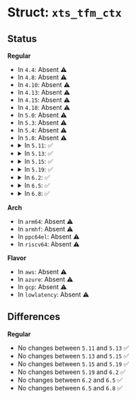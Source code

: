 # Struct: <code>xts_tfm_ctx</code>

## Status
<b>Regular</b>
<ul>
<li>
In <code>4.4</code>: Absent ⚠️
</li>
<li>
In <code>4.8</code>: Absent ⚠️
</li>
<li>
In <code>4.10</code>: Absent ⚠️
</li>
<li>
In <code>4.13</code>: Absent ⚠️
</li>
<li>
In <code>4.15</code>: Absent ⚠️
</li>
<li>
In <code>4.18</code>: Absent ⚠️
</li>
<li>
In <code>5.0</code>: Absent ⚠️
</li>
<li>
In <code>5.3</code>: Absent ⚠️
</li>
<li>
In <code>5.4</code>: Absent ⚠️
</li>
<li>
In <code>5.8</code>: Absent ⚠️
</li>
<li>
<details>
<summary>In <code>5.11</code>: ✅</summary>

```c
struct xts_tfm_ctx {
    struct crypto_skcipher *child;
    struct crypto_cipher *tweak;
};
```
</details>
</li>
<li>
<details>
<summary>In <code>5.13</code>: ✅</summary>

```c
struct xts_tfm_ctx {
    struct crypto_skcipher *child;
    struct crypto_cipher *tweak;
};
```
</details>
</li>
<li>
<details>
<summary>In <code>5.15</code>: ✅</summary>

```c
struct xts_tfm_ctx {
    struct crypto_skcipher *child;
    struct crypto_cipher *tweak;
};
```
</details>
</li>
<li>
<details>
<summary>In <code>5.19</code>: ✅</summary>

```c
struct xts_tfm_ctx {
    struct crypto_skcipher *child;
    struct crypto_cipher *tweak;
};
```
</details>
</li>
<li>
<details>
<summary>In <code>6.2</code>: ✅</summary>

```c
struct xts_tfm_ctx {
    struct crypto_skcipher *child;
    struct crypto_cipher *tweak;
};
```
</details>
</li>
<li>
<details>
<summary>In <code>6.5</code>: ✅</summary>

```c
struct xts_tfm_ctx {
    struct crypto_skcipher *child;
    struct crypto_cipher *tweak;
};
```
</details>
</li>
<li>
<details>
<summary>In <code>6.8</code>: ✅</summary>

```c
struct xts_tfm_ctx {
    struct crypto_skcipher *child;
    struct crypto_cipher *tweak;
};
```
</details>
</li>
</ul>
<b>Arch</b>
<ul>
<li>
In <code>arm64</code>: Absent ⚠️
</li>
<li>
In <code>armhf</code>: Absent ⚠️
</li>
<li>
In <code>ppc64el</code>: Absent ⚠️
</li>
<li>
In <code>riscv64</code>: Absent ⚠️
</li>
</ul>
<b>Flavor</b>
<ul>
<li>
In <code>aws</code>: Absent ⚠️
</li>
<li>
In <code>azure</code>: Absent ⚠️
</li>
<li>
In <code>gcp</code>: Absent ⚠️
</li>
<li>
In <code>lowlatency</code>: Absent ⚠️
</li>
</ul>

## Differences
<b>Regular</b>
<ul>
<li>
No changes between <code>5.11</code> and <code>5.13</code> ✅
</li>
<li>
No changes between <code>5.13</code> and <code>5.15</code> ✅
</li>
<li>
No changes between <code>5.15</code> and <code>5.19</code> ✅
</li>
<li>
No changes between <code>5.19</code> and <code>6.2</code> ✅
</li>
<li>
No changes between <code>6.2</code> and <code>6.5</code> ✅
</li>
<li>
No changes between <code>6.5</code> and <code>6.8</code> ✅
</li>
</ul>
